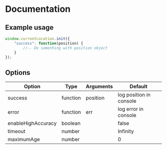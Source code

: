 # Documentation

## Example usage

```javascript
window.currentLocation.init({
	"success": function(position) {
		//-- Do something with position object
	}
});
```

## Options

| Option        	 | Type          | Arguments  | Default                 |
|--------------------|---------------|------------|-------------------------|
| success       	 | function      | position   | log position in console |
| error         	 | function      | err 	      | log error in console    |
| enableHighAccuracy | boolean       |      	  |	false                   |
| timeout       	 | number        |            | Infinity                |
| maximumAge      	 | number        |  	      | 0                       |
